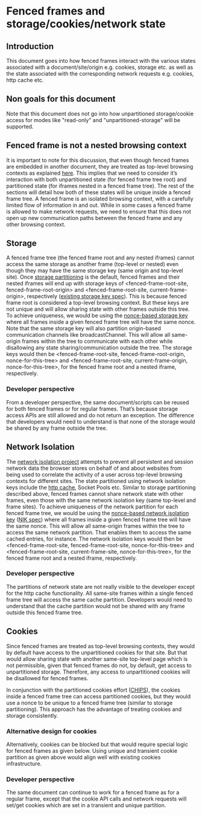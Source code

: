# Fenced frames and storage/cookies/network state


## Introduction

This document goes into how fenced frames interact with the various states associated with a document/site/origin e.g. cookies, storage etc. as well as the state associated with the corresponding network requests e.g. cookies, http cache etc. 

## Non goals for this document

Note that this document does not go into how unpartitioned storage/cookie access for modes like "read-only" and "unpartitioned-storage" will be supported.


## Fenced frame is not a nested browsing context

It is important to note for this discussion, that even though fenced frames are embedded in another document, they are treated as top-level browsing contexts as explained [here](https://github.com/shivanigithub/fenced-frame#fenced-frame-api). This implies that we need to consider it’s interaction with both unpartitioned state (for fenced frame tree root) and partitioned state (for iframes nested in a fenced frame tree). The rest of the sections will detail how both of these states will be unique inside a fenced frame tree. A fenced frame is an isolated browsing context, with a carefully limited flow of information in and out.  While in some cases a fenced frame is allowed to make network requests, we need to ensure that this does not open up new communication paths between the fenced frame and any other browsing context.


## Storage

A fenced frame tree (the fenced frame root and any nested iframes) cannot access the same storage as another frame (top-level or nested) even though they may have the same storage key (same origin and top-level site). Once [storage partitioning](https://github.com/wanderview/quota-storage-partitioning/blob/main/explainer.md) is the default, fenced frames and their nested iframes will end up with storage keys of &lt;fenced-frame-root-site, fenced-frame-root-origin> and &lt;fenced-frame-root-site, current-frame-origin>, respectively ([existing storage key spec](https://storage.spec.whatwg.org/#storage-keys)). This is because fenced frame root is considered a top-level browsing context. But these keys are not unique and will allow sharing state with other frames outside this tree. To achieve uniqueness, we would be using the [nonce-based storage key](https://source.chromium.org/chromium/chromium/src/+/main:third_party/blink/public/common/storage_key/storage_key.h;l=33?q=StorageKey::CreateWithNonce&sq=&ss=chromium) where all frames inside a given fenced frame tree will have the same nonce. Note that the same storage key will also partition origin-based communication channels like broadcastChannel. This will allow all same-origin frames within the tree to communicate with each other while disallowing any state sharing/communication outside the tree. The storage keys would then be &lt;fenced-frame-root-site, fenced-frame-root-origin, nonce-for-this-tree> and &lt;fenced-frame-root-site, current-frame-origin, nonce-for-this-tree>, for the fenced frame root and a nested iframe, respectively.


### Developer perspective

From a developer perspective, the same document/scripts can be reused for both fenced frames or for regular frames. That’s because storage access APIs are still allowed and do not return an exception. The difference that developers would need to understand is that none of the storage would be shared by any frame outside the tree.   


## Network Isolation

The [network isolation project](https://docs.google.com/document/d/1V8sFDCEYTXZmwKa_qWUfTVNAuBcPsu6FC0PhqMD6KKQ/edit?usp=sharing) attempts to prevent all persistent and session network data the browser stores on behalf of and about websites from being used to correlate the activity of a user across top-level browsing contexts for different sites. The state partitioned using network isolation keys include the [http cache](https://github.com/shivanigithub/http-cache-partitioning),  Socket Pools etc. Similar to storage partitioning described above, fenced frames cannot share network state with other frames, even those with the same network isolation key (same top-level and frame sites). To achieve uniqueness of the network partition for each fenced frame tree, we would be using the [nonce-based network isolation key](https://chromium-review.googlesource.com/c/chromium/src/+/3015842) ([NIK spec](https://fetch.spec.whatwg.org/#network-partition-keys)) where all frames inside a given fenced frame tree will have the same nonce. This will allow all same-origin frames within the tree to access the same network partition. That enables them to access the same cached entries, for instance. The network isolation keys would then be &lt;fenced-frame-root-site, fenced-frame-root-site, nonce-for-this-tree> and &lt;fenced-frame-root-site, current-frame-site, nonce-for-this-tree>, for the fenced frame root and a nested iframe, respectively.


### Developer perspective

The partitions of network state are not really visible to the developer except for the http cache functionality. All same-site frames within a single fenced frame tree will access the same cache partition. Developers would need to understand that the cache partition would not be shared with any frame outside this fenced frame tree.     


## Cookies

Since fenced frames are treated as top-level browsing contexts, they would by default have access to the unpartitioned cookies for that site. But that would allow sharing state with another same-site top-level page which is not permissible, given that fenced frames do not, by default, get access to unpartitioned storage. Therefore, any access to unpartitioned cookies will be disallowed for fenced frames. 

In conjunction with the partitioned cookies effort ([CHIPS](https://github.com/WICG/CHIPS)), the cookies inside a fenced frame tree can access partitioned cookies, but they would use a nonce to be unique to a fenced frame tree (similar to storage partitioning). This approach has the advantage of treating cookies and storage consistently.


### Alternative design for cookies

Alternatively, cookies can be blocked but that would require special logic for fenced frames as given below. Using unique and transient cookie partition as given above would align well with existing cookies infrastructure.


### Developer perspective

The same document can continue to work for a fenced frame as for a regular frame, except that the cookie API calls and network requests will set/get cookies which are set in a transient and unique partition.
